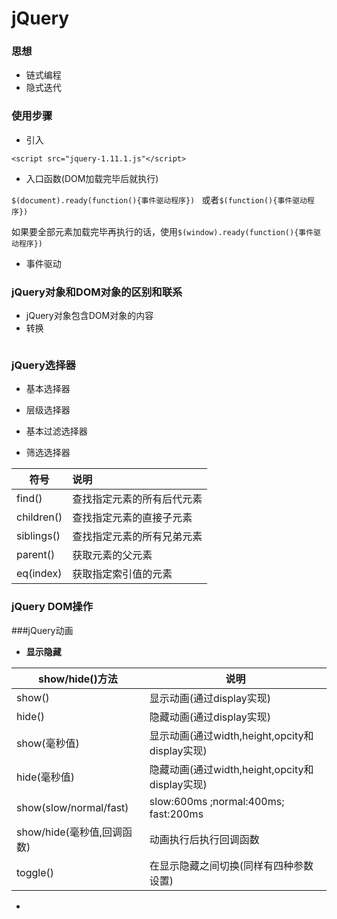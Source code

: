 # jQuery

### 思想

* 链式编程
* 隐式迭代

### 使用步骤

* 引入

`<script src="jquery-1.11.1.js"</script>`

* 入口函数(DOM加载完毕后就执行)

`$(document).ready(function(){事件驱动程序}) ` 或者`$(function(){事件驱动程序})`

如果要全部元素加载完毕再执行的话，使用`$(window).ready(function(){事件驱动程序})`

* 事件驱动


### jQuery对象和DOM对象的区别和联系

* jQuery对象包含DOM对象的内容
* 转换

```javascript

```





### jQuery选择器

* 基本选择器


  

* 层级选择器


  

* 基本过滤选择器


* 筛选选择器

| 符号         | 说明            |
| ---------- | :------------ |
| find()     | 查找指定元素的所有后代元素 |
| children() | 查找指定元素的直接子元素  |
| siblings() | 查找指定元素的所有兄弟元素 |
| parent()   | 获取元素的父元素      |
| eq(index)  | 获取指定索引值的元素    |



### jQuery DOM操作











###jQuery动画

* **显示隐藏**

| show/hide()方法          | 说明                                    |
| ---------------------- | ------------------------------------- |
| show()                 | 显示动画(通过display实现)                     |
| hide()                 | 隐藏动画(通过display实现)                     |
| show(毫秒值)              | 显示动画(通过width,height,opcity和display实现) |
| hide(毫秒值)              | 隐藏动画(通过width,height,opcity和display实现) |
| show(slow/normal/fast) | slow:600ms ;normal:400ms; fast:200ms  |
| show/hide(毫秒值,回调函数)    | 动画执行后执行回调函数                           |
| toggle()               | 在显示隐藏之间切换(同样有四种参数设置)                  |

* ​
